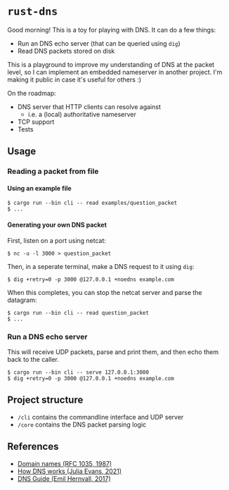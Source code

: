 # `rust-dns`

Good morning! This is a toy for playing with DNS. It can do a few things:

* Run an DNS echo server (that can be queried using `dig`)
* Read DNS packets stored on disk

This is a playground to improve my understanding of DNS at the packet level, so
I can implement an embedded nameserver in another project. I'm making it public
in case it's useful for others :)

On the roadmap:

* DNS server that HTTP clients can resolve against
  * i.e. a (local) authoritative nameserver
* TCP support
* Tests

## Usage

### Reading a packet from file

#### Using an example file

```
$ cargo run --bin cli -- read examples/question_packet
$ ...
```

#### Generating your own DNS packet

First, listen on a port using netcat:

```
$ nc -u -l 3000 > question_packet
```

Then, in a seperate terminal, make a DNS request to it using `dig`:

```
$ dig +retry=0 -p 3000 @127.0.0.1 +noedns example.com
```

When this completes, you can stop the netcat server and parse the datagram:

```
$ cargo run --bin cli -- read question_packet
$ ...
```

### Run a DNS echo server

This will receive UDP packets, parse and print them, and then echo them back to the caller.

```
$ cargo run --bin cli -- serve 127.0.0.1:3000
$ dig +retry=0 -p 3000 @127.0.0.1 +noedns example.com
```

## Project structure

* `/cli` contains the commandline interface and UDP server
* `/core` contains the DNS packet parsing logic

## References
* [Domain names (RFC 1035, 1987)](https://www.ietf.org/rfc/rfc1035.txt)
* [How DNS works (Julia Evans, 2021)](https://wizardzines.com/zines/dns/)
* [DNS Guide (Emil Hernvall, 2017)](https://github.com/EmilHernvall/dnsguide)